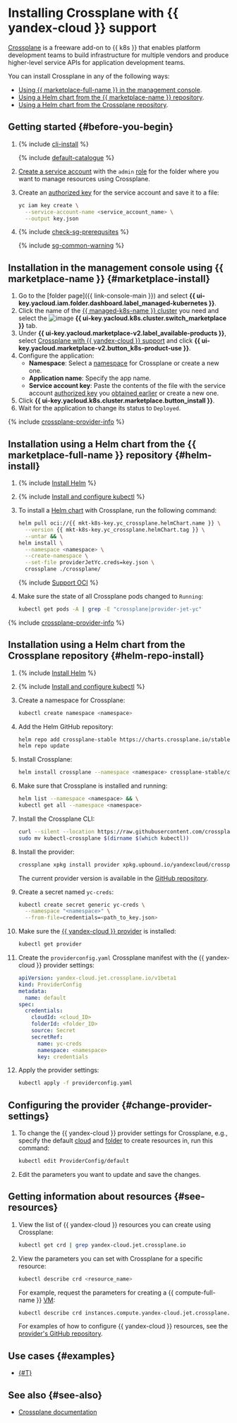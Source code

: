 # Installing Crossplane with {{ yandex-cloud }} support

[Crossplane](https://crossplane.io/) is a freeware add-on to {{ k8s }} that enables platform development teams to build infrastructure for multiple vendors and produce higher-level service APIs for application development teams.

You can install Crossplane in any of the following ways:
* [Using {{ marketplace-full-name }} in the management console](#marketplace-install).
* [Using a Helm chart from the {{ marketplace-name }} repository](#helm-install).
* [Using a Helm chart from the Crossplane repository](#helm-repo-install).

## Getting started {#before-you-begin}

1. {% include [cli-install](../../../_includes/cli-install.md) %}

   {% include [default-catalogue](../../../_includes/default-catalogue.md) %}

1. [Create a service account](../../../iam/operations/sa/create.md) with the `admin` [role](../../../iam/concepts/access-control/roles.md) for the folder where you want to manage resources using Crossplane.
1. Create an [authorized key](../../../iam/concepts/authorization/key.md) for the service account and save it to a file:

   ```bash
   yc iam key create \
     --service-account-name <service_account_name> \
     --output key.json
   ```

1. {% include [check-sg-prerequsites](../../../_includes/managed-kubernetes/security-groups/check-sg-prerequsites-lvl3.md) %}

    {% include [sg-common-warning](../../../_includes/managed-kubernetes/security-groups/sg-common-warning.md) %}

## Installation in the management console using {{ marketplace-name }} {#marketplace-install}

1. Go to the [folder page]({{ link-console-main }}) and select **{{ ui-key.yacloud.iam.folder.dashboard.label_managed-kubernetes }}**.
1. Click the name of the [{{ managed-k8s-name }} cluster](../../concepts/index.md#kubernetes-cluster) you need and select the ![image](../../../_assets/console-icons/shopping-cart.svg) **{{ ui-key.yacloud.k8s.cluster.switch_marketplace }}** tab.
1. Under **{{ ui-key.yacloud.marketplace-v2.label_available-products }}**, select [Crossplane with {{ yandex-cloud }} support](/marketplace/products/yc/crossplane) and click **{{ ui-key.yacloud.marketplace-v2.button_k8s-product-use }}**.
1. Configure the application:
   * **Namespace**: Select a [namespace](../../concepts/index.md#namespace) for Crossplane or create a new one.
   * **Application name**: Specify the app name.
   * **Service account key**: Paste the contents of the file with the service account [authorized key](../../../iam/concepts/authorization/key.md) you [obtained earlier](#before-you-begin) or create a new one.
1. Click **{{ ui-key.yacloud.k8s.cluster.marketplace.button_install }}**.
1. Wait for the application to change its status to `Deployed`.

{% include [crossplane-provider-info](../../../_includes/managed-kubernetes/crossplane-provider-info.md) %}

## Installation using a Helm chart from the {{ marketplace-full-name }} repository {#helm-install}

1. {% include [Install Helm](../../../_includes/managed-kubernetes/helm-install.md) %}
1. {% include [Install and configure kubectl](../../../_includes/managed-kubernetes/kubectl-install.md) %}
1. To install a [Helm chart](https://helm.sh/docs/topics/charts/) with Crossplane, run the following command:


   ```bash
   helm pull oci://{{ mkt-k8s-key.yc_crossplane.helmChart.name }} \
     --version {{ mkt-k8s-key.yc_crossplane.helmChart.tag }} \
     --untar && \
   helm install \
     --namespace <namespace> \
     --create-namespace \
     --set-file providerJetYc.creds=key.json \
     crossplane ./crossplane/
   ```


   {% include [Support OCI](../../../_includes/managed-kubernetes/note-helm-experimental-oci.md) %}

1. Make sure the state of all Crossplane pods changed to `Running`:

   ```bash
   kubectl get pods -A | grep -E "crossplane|provider-jet-yc"
   ```

{% include [crossplane-provider-info](../../../_includes/managed-kubernetes/crossplane-provider-info.md) %}

## Installation using a Helm chart from the Crossplane repository {#helm-repo-install}

1. {% include [Install Helm](../../../_includes/managed-kubernetes/helm-install.md) %}
1. {% include [Install and configure kubectl](../../../_includes/managed-kubernetes/kubectl-install.md) %}
1. Create a namespace for Crossplane:

   ```bash
   kubectl create namespace <namespace>
   ```

1. Add the Helm GitHub repository:

   ```bash
   helm repo add crossplane-stable https://charts.crossplane.io/stable && \
   helm repo update
   ```

1. Install Crossplane:

   ```bash
   helm install crossplane --namespace <namespace> crossplane-stable/crossplane
   ```

1. Make sure that Crossplane is installed and running:

   ```bash
   helm list --namespace <namespace> && \
   kubectl get all --namespace <namespace>
   ```

1. Install the Crossplane CLI:

   ```bash
   curl --silent --location https://raw.githubusercontent.com/crossplane/crossplane/master/install.sh | sh && \
   sudo mv kubectl-crossplane $(dirname $(which kubectl))
   ```

1. Install the provider:

   ```bash
   crossplane xpkg install provider xpkg.upbound.io/yandexcloud/crossplane-provider-yc:v0.5.1
   ```
   
   The current provider version is available in the [GitHub repository](https://github.com/yandex-cloud/crossplane-provider-yc).

1. Create a secret named `yc-creds`:

   ```bash
   kubectl create secret generic yc-creds \
     --namespace "<namespace>" \
     --from-file=credentials=<path_to_key.json>
   ```

1. Make sure the [{{ yandex-cloud }} provider](https://github.com/yandex-cloud/crossplane-provider-yc/tree/main) is installed:
   
   ```bash
   kubectl get provider
   ```

1. Create the `providerconfig.yaml` Crossplane manifest with the {{ yandex-cloud }} provider settings:

   ```yaml
   apiVersion: yandex-cloud.jet.crossplane.io/v1beta1
   kind: ProviderConfig
   metadata:
     name: default
   spec:
     credentials:
       cloudId: <cloud_ID>
       folderId: <folder_ID>
       source: Secret
       secretRef:
         name: yc-creds
         namespace: <namespace>
         key: credentials
   ```

1. Apply the provider settings:

   ```bash
   kubectl apply -f providerconfig.yaml
   ```

## Configuring the provider {#change-provider-settings}

1. To change the {{ yandex-cloud }} provider settings for Crossplane, e.g., specify the default [cloud](../../../resource-manager/concepts/resources-hierarchy.md#cloud) and [folder](../../../resource-manager/concepts/resources-hierarchy.md#folder) to create resources in, run this command:

   ```bash
   kubectl edit ProviderConfig/default
   ```

1. Edit the parameters you want to update and save the changes.

## Getting information about resources {#see-resources}

1. View the list of {{ yandex-cloud }} resources you can create using Crossplane:

   ```bash
   kubectl get crd | grep yandex-cloud.jet.crossplane.io
   ```

1. View the parameters you can set with Crossplane for a specific resource:
   
   ```bash
   kubectl describe crd <resource_name>
   ```

   For example, request the parameters for creating a {{ compute-full-name }} [VM](../../../compute/concepts/vm.md):

   ```bash
   kubectl describe crd instances.compute.yandex-cloud.jet.crossplane.io
   ```

   For examples of how to configure {{ yandex-cloud }} resources, see the [provider's GitHub repository](https://github.com/yandex-cloud/crossplane-provider-yc/tree/main/examples).

## Use cases {#examples}

* [{#T}](../../tutorials/marketplace/crossplane.md)

## See also {#see-also}

* [Crossplane documentation](https://docs.crossplane.io/)
